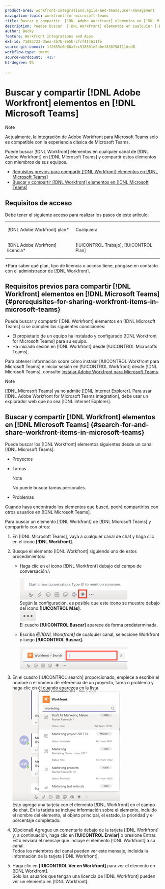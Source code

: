 ```yaml
---
product-area: workfront-integrations;agile-and-teams;user-management
navigation-topic: workfront-for-microsoft-teams
title: Buscar y compartir  [!DNL Adobe Workfront] elementos en [!DNL Microsoft Teams]
description: Puedes buscar  [!DNL Workfront] elementos en cualquier [!DNL Adobe WorkfrontWorkfront] canal de [!DNL Microsoft Teams] y compartir estos elementos con miembros de tus equipos.
author: Becky
feature: Workfront Integrations and Apps
exl-id: 71d83723-daea-4b7b-8e5b-cfcf414611fe
source-git-commit: 1f2655c0e88a5cc918501e2a0ef830758111ded8
workflow-type: tm+mt
source-wordcount: '415'
ht-degree: 0%

---
```


# Buscar y compartir [!DNL Adobe Workfront] elementos en [!DNL Microsoft Teams]

>[!NOTE]
>
>Actualmente, la integración de Adobe Workfront para Microsoft Teams solo es compatible con la experiencia clásica de Microsoft Teams.

Puede buscar [!DNL Workfront] elementos en cualquier canal de [!DNL Adobe Workfront] en [!DNL Microsoft Teams] y compartir estos elementos con miembros de sus equipos.

* [Requisitos previos para compartir  [!DNL Workfront] elementos en [!DNL Microsoft Teams]](#prerequisites-for-sharing-workfront-items-in-microsoft-teams-prerequisites-for-sharing-workfront-items-in-microsoft-teams)
* [Buscar y compartir  [!DNL Workfront] elementos en [!DNL Microsoft Teams]](#search-for-and-share-adobe-workfront-items-in-microsoft-teams)

## Requisitos de acceso

Debe tener el siguiente acceso para realizar los pasos de este artículo:

<table style="table-layout:auto"> 
 <col> 
 <col> 
 <tbody> 
  <tr> 
   <td role="rowheader">[!DNL Adobe Workfront] plan*</td> 
   <td> <p>Cualquiera</p> </td> 
  </tr> 
  <tr> 
   <td role="rowheader">[!DNL Adobe Workfront] licencia*</td> 
   <td> <p>[!UICONTROL Trabajo], [!UICONTROL Plan]</p> </td> 
  </tr> 
 </tbody> 
</table>

&#42;Para saber qué plan, tipo de licencia o acceso tiene, póngase en contacto con el administrador de [!DNL Workfront].

## Requisitos previos para compartir [!DNL Workfront] elementos en [!DNL Microsoft Teams] {#prerequisites-for-sharing-workfront-items-in-microsoft-teams}

Puede buscar y compartir [!DNL Workfront] elementos en [!DNL Microsoft Teams] si se cumplen las siguientes condiciones:

* El propietario de un equipo ha instalado y configurado [!DNL Workfront for Microsoft Teams] para su equipo.
* Ha iniciado sesión en [!DNL Workfront] desde [!UICONTROL Microsofts Teams].

Para obtener información sobre cómo instalar [!UICONTROL Workfront para Microsoft Teams] e iniciar sesión en [!UICONTROL Workfront] desde [!DNL Microsoft Teams], consulte [Instalar Adobe Workfront para Microsoft Teams](../../workfront-integrations-and-apps/using-workfront-with-microsoft-teams/install-workfront-ms-teams.md).

>[!NOTE]
>
>[!DNL Microsoft Teams] ya no admite [!DNL Internet Explorer]. Para usar [!DNL Adobe Workfront for Microsoft Teams integration], debe usar un explorador web que no sea [!DNL Internet Explorer].


## Buscar y compartir [!DNL Workfront] elementos en [!DNL Microsoft Teams] {#search-for-and-share-workfront-items-in-microsoft-teams}

Puede buscar los [!DNL Workfront] elementos siguientes desde un canal [!DNL Microsoft Teams]:

* Proyectos
* Tareas

  >[!NOTE]
  >
  >No puede buscar tareas personales.

* Problemas

Cuando haya encontrado los elementos que buscó, podrá compartirlos con otros usuarios en [!DNL Microsoft Teams].

Para buscar un elemento [!DNL Workfront] de [!DNL Microsoft Teams] y compartirlo con otros:

1. En [!DNL Microsoft Teams], vaya a cualquier canal de chat y haga clic en el icono **[!DNL Workfront]**.
1. Busque el elemento [!DNL Workfront] siguiendo uno de estos procedimientos:

   * Haga clic en el icono [!DNL Workfront] debajo del campo de conversación.\

     ![ms_team_workfront_pinned_icon_highlight.png](assets/ms-teams-workfront-pinned-icon-highlight-350x69.png)\
      Según la configuración, es posible que este icono se muestre debajo del icono **[!UICONTROL Más]**.\
      ![more_icon.png](assets/more-icon-52x34.png)\
      El cuadro **[!UICONTROL Buscar]** aparece de forma predeterminada.

   * Escriba *@[!DNL Workfront]* de cualquier canal, seleccione Workfront y luego **[!UICONTROL Buscar].**

     ![ms_team_search_from_command.png](assets/ms-teams-search-from-command-350x74.png)

1. En el cuadro [!UICONTROL search] proporcionado, empiece a escribir el nombre o el número de referencia de un proyecto, tarea o problema y haga clic en él cuando aparezca en la lista.\
   ![ms_team_searching_for_items.png](assets/ms-teams-searching-for-items-350x359.png)\
   Esto agrega una tarjeta con el elemento [!DNL Workfront] en el campo de chat. En la tarjeta se incluye información sobre el elemento, incluido el nombre del elemento, el objeto principal, el estado, la prioridad y el porcentaje completado.

1. (Opcional) Agregue un comentario debajo de la tarjeta [!DNL Workfront] y, a continuación, haga clic en **[!UICONTROL Enviar]** o presione Entrar.\
   Esto enviará el mensaje que incluye el elemento [!DNL Workfront] a su canal.\
   Todos los miembros del canal pueden ver este mensaje, incluida la información de la tarjeta [!DNL Workfront].

1. Haga clic en **[!UICONTROL Ver en Workfront]** para ver el elemento en [!DNL Workfront].\
   Solo los usuarios que tengan una licencia de [!DNL Workfront] pueden ver un elemento en [!DNL Workfront].
